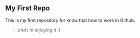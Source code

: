 ## My First Repo
This is my first repository for know that how to work in Github.

> _and i'm enjoying it :)_